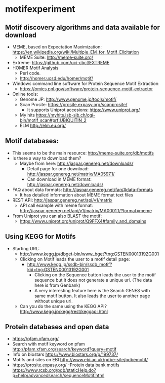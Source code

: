 # motifexperiment


## Motif discovery algorithms and data available for download

- MEME, based on Expectation Maximization: https://en.wikipedia.org/wiki/Multiple_EM_for_Motif_Elicitation
  - MEME Suite: http://meme-suite.org/
- Extreme: https://github.com/uci-cbcl/EXTREME
- HOMER Motif Analysis
  - Perl code.
  - http://homer.ucsd.edu/homer/motif/
- Windows command line software for Protein Sequence Motif Extraction:
  - https://omics.pnl.gov/software/protein-sequence-motif-extractor
- Online tools:
  - Genome JP: http://www.genome.jp/tools/motif/
  - Scan Prosite: https://prosite.expasy.org/scanprosite/
    - It supports Uniprot accesions: https://www.uniprot.org/
   - My hits https://myhits.isb-sib.ch/cgi-bin/motif_scan#prf:UBIQUITIN_2
   - ELM http://elm.eu.org/
   
   
## Motif databases: 
  - This seems to be the main resource: http://meme-suite.org/db/motifs
  - Is there a way to download them?
    - Maybe from here: http://jaspar.genereg.net/downloads/
      - Detail page for one download: http://jaspar.genereg.net/matrix/MA0597.1/
      - Can download in MEME format: http://jaspar.genereg.net/downloads/
  - FAQ about data formats: http://jaspar.genereg.net/faq/#data-formats
    - It has detailed information about MEME format text files
  - REST API: http://jaspar.genereg.net/api/v1/matrix
    - API call example with meme format: http://jaspar.genereg.net/api/v1/matrix/MA0001.1/?format=meme
  - From Uniprot you can also BLAST the motif:
    - https://www.uniprot.org/uniprot/Q9FFX4#family_and_domains

## Using KEGG for Motifs
  - Starting URL:
    - http://www.kegg.jp/dbget-bin/www_bget?tng:GSTEN00013192G001
    - Clicking on Motif leads the user to a motif detail page:
      - http://www.kegg.jp/ssdb-bin/ssdb_motif?kid=tng:GSTEN00013192G001
        - Clicking on the Sequence button leads the user to the motif sequence but it does not generate a unique url. (The data here is from Genbank)
        - A very interesting feature here is the Search GENES with same motif button. It also leads the user to another page without unique url.
    - Can you do the same using the KEGG API? http://www.kegg.jp/kegg/rest/keggapi.html
    
 ## Protein databases and open data
 
-  https://pfam.xfam.org/
- Search with motif keyword on pfam http://pfam.xfam.org/search/keyword?query=motif
- Info on biostars https://www.biostars.org/p/199737/
- Motifs and sites on EBI http://www.ebi.ac.uk/pdbe-site/pdbemotif/
-  https://prosite.expasy.org/
-Protein data bank motifs https://www.rcsb.org/pdb/staticHelp.do?p=help/advancedsearch/sequenceMotif.html
 
 
